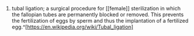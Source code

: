 1. tubal ligation; a surgical procedure for [[female]] sterilization in which the fallopian tubes are permanently blocked or removed. This prevents the fertilization of eggs by sperm and thus the implantation of a fertilized egg.^[https://en.wikipedia.org/wiki/Tubal_ligation]